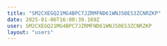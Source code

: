 ```yaml
---
title: "SM2CXEGQ21MG4BPC7JZRMFND61WNJ50ES3ZCNRZKP"
date: 2025-01-06T16:00:39.169Z
user: SM2CXEGQ21MG4BPC7JZRMFND61WNJ50ES3ZCNRZKP
layout: "users"
---
```

    